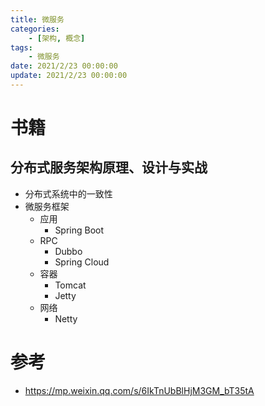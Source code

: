 ```yaml
---
title: 微服务
categories: 
	- [架构, 概念]
tags:
	- 微服务
date: 2021/2/23 00:00:00
update: 2021/2/23 00:00:00
---
```


# 书籍

## 分布式服务架构原理、设计与实战

- 分布式系统中的一致性
- 微服务框架
  - 应用
    - Spring Boot
  - RPC
    - Dubbo
    - Spring Cloud
  - 容器
    - Tomcat
    - Jetty
  - 网络
    - Netty

# 参考

- https://mp.weixin.qq.com/s/6IkTnUbBlHjM3GM_bT35tA